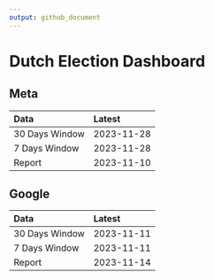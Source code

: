 ```yaml
---
output: github_document
---
```


# Dutch Election Dashboard



## Meta


|Data           |Latest     |
|:--------------|:----------|
|30 Days Window |2023-11-28 |
|7 Days Window  |2023-11-28 |
|Report         |2023-11-10 |

## Google


|Data           |Latest     |
|:--------------|:----------|
|30 Days Window |2023-11-11 |
|7 Days Window  |2023-11-11 |
|Report         |2023-11-14 |
